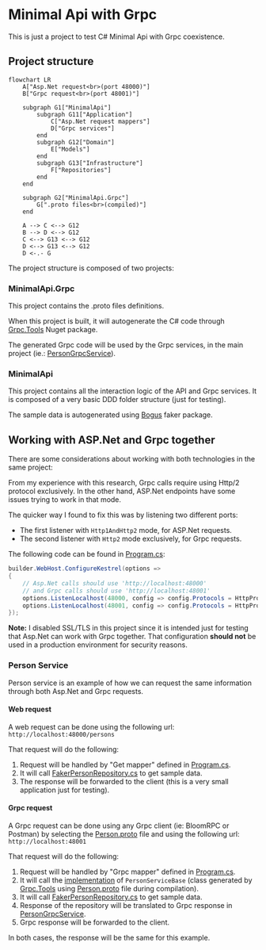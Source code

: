 # Minimal Api with Grpc
This is just a project to test C# Minimal Api with Grpc coexistence.

## Project structure

```mermaid
flowchart LR
    A["Asp.Net request<br>(port 48000)"]
    B["Grpc request<br>(port 48001)"]

    subgraph G1["MinimalApi"]
        subgraph G11["Application"]
            C["Asp.Net request mappers"]
            D["Grpc services"]
        end
        subgraph G12["Domain"]
            E["Models"]
        end
        subgraph G13["Infrastructure"]
            F["Repositories"]
        end
    end

    subgraph G2["MinimalApi.Grpc"]
        G[".proto files<br>(compiled)"]
    end

    A --> C <--> G12
    B --> D <--> G12
    C <--> G13 <--> G12
    D <--> G13 <--> G12
    D <-.- G
```

The project structure is composed of two projects:

### MinimalApi.Grpc
This project contains the .proto files definitions.

When this project is built, it will autogenerate the C# code through [Grpc.Tools](https://www.nuget.org/packages/Grpc.Tools/) Nuget package.

The generated Grpc code will be used by the Grpc services, in the main project (ie.: [PersonGrpcService](source/MinimalApi/Application/PersonGrpcService.cs)).

### MinimalApi
This project contains all the interaction logic of the API and Grpc services. It is composed of a very basic DDD folder structure (just for testing).

The sample data is autogenerated using [Bogus](https://www.nuget.org/packages/Bogus/) faker package.

## Working with ASP.Net and Grpc together
There are some considerations about working with both technologies in the same project:

From my experience with this research, Grpc calls require using Http/2 protocol exclusively. In the other hand, ASP.Net endpoints have some issues trying to work in that mode.

The quicker way I found to fix this was by listening two different ports:
- The first listener with `Http1AndHttp2` mode, for ASP.Net requests.
- The second listener with `Http2` mode exclusively, for Grpc requests.

The following code can be found in [Program.cs](source/MinimalApi/Program.cs):
```csharp
builder.WebHost.ConfigureKestrel(options =>
{
    // Asp.Net calls should use 'http://localhost:48000'
    // and Grpc calls should use 'http://localhost:48001'
    options.ListenLocalhost(48000, config => config.Protocols = HttpProtocols.Http1AndHttp2);
    options.ListenLocalhost(48001, config => config.Protocols = HttpProtocols.Http2);
});
```

**Note:** I disabled SSL/TLS in this project since it is intended just for testing that Asp.Net can work with Grpc together. That configuration **should not** be used in a production environment for security reasons.

### Person Service
Person service is an example of how we can request the same information through both Asp.Net and Grpc requests.

#### Web request
A web request can be done using the following url:
```http://localhost:48000/persons```

That request will do the following:
1. Request will be handled by "Get mapper" defined in [Program.cs](source/MinimalApi/Program.cs).
2. It will call [FakerPersonRepository.cs](source/MinimalApi/Infrastructre/FakerPersonRepository.cs) to get sample data.
3. The response will be forwarded to the client (this is a very small application just for testing).

#### Grpc request
A Grpc request can be done using any Grpc client (ie: BloomRPC or Postman) by selecting the [Person.proto](source/MinimalApi.Grpc/Protos/Person.proto) file and using the following url:
```http://localhost:48001```

That request will do the following:
1. Request will be handled by "Grpc mapper" defined in [Program.cs](source/MinimalApi/Program.cs).
2. It will call the [implementation](source/MinimalApi/Application/PersonGrpcService.cs) of `PersonServiceBase` (class generated by [Grpc.Tools](https://www.nuget.org/packages/Grpc.Tools/) using [Person.proto](source/MinimalApi.Grpc/Protos/Person.proto) file during compilation).
3. It will call [FakerPersonRepository.cs](source/MinimalApi/Infrastructure/FakerPersonRepository.cs) to get sample data.
4. Response of the repository will be translated to Grpc response in [PersonGrpcService](source/MinimalApi/Application/PersonGrpcService.cs).
5. Grpc response will be forwarded to the client.

In both cases, the response will be the same for this example.
